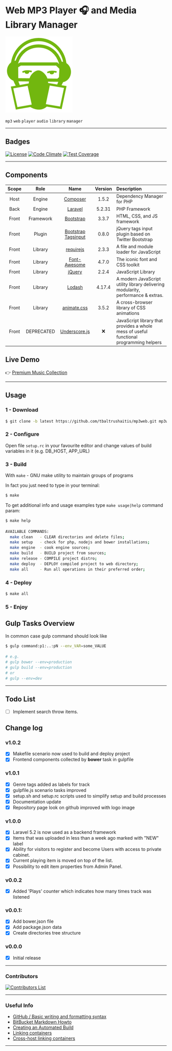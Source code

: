 # Web MP3 Player :headphones: and Media Library Manager #

![Web MP3 Player Logo](src/resources/assets/img/logo/Favicon.png)

`mp3` `web` `player` `audio` `library` `manager`

-----

## Badges ##

[![License](https://img.shields.io/badge/license-MIT-green.svg?style=flat)](http://tbaltrushaitis.mit-license.org/)
[![Code Climate](https://codeclimate.com/github/tbaltrushaitis/mp3web/badges/gpa.svg)](https://codeclimate.com/github/tbaltrushaitis/mp3web)
[![Test Coverage](https://codeclimate.com/github/tbaltrushaitis/mp3web/badges/coverage.svg)](https://codeclimate.com/github/tbaltrushaitis/mp3web/coverage)

-----

## Components ##

 Scope | Role | Name | Version | Description
:-----:|:----:|:----:|:-------:|:------------
 Host | Engine | [Composer](https://getcomposer.org/) | 1.5.2 | Dependency Manager for PHP
 Back | Engine | [Laravel](https://laravel.com/docs/5.2) | 5.2.31 | PHP Framework
 Front | Framework | [Bootstrap](http://getbootstrap.com) | 3.3.7 | HTML, CSS, and JS framework
 Front | Plugin | [Bootstrap Tagsinput](https://github.com/bootstrap-tagsinput/bootstrap-tagsinput) | 0.8.0 | jQuery tags input plugin based on Twitter Bootstrap
 Front | Library | [requirejs](https://github.com/jrburke/requirejs) | 2.3.3 | A file and module loader for JavaScript
 Front | Library | [Font-Awesome](http://fontawesome.io/) | 4.7.0 | The iconic font and CSS toolkit
 Front | Library | [jQuery](http://jquery.com/) | 2.2.4 | JavaScript Library
 Front | Library | [Lodash](https://lodash.com/docs/4.17.4) | 4.17.4 | A modern JavaScript utility library delivering modularity, performance & extras.
 Front | Library | [animate.css](http://daneden.github.io/animate.css/) | 3.5.2 | A cross-browser library of CSS animations
 Front | DEPRECATED | [Underscore.js](http://underscorejs.org) | :x: | JavaScript library that provides a whole mess of useful functional programming helpers

## Live Demo ##
:point_right: [Premium Music Collection](http://mp3.gsm-center.com.ua)

-----

## Usage ##

### 1 - Download ###
```bash
$ git clone -b latest https://github.com/tbaltrushaitis/mp3web.git mp3web
```

### 2 - Configure ###
Open file `setup.rc` in your favourite editor and change values of build
variables in it (e.g. DB_HOST, APP_URL)

### 3 - Build ###

With `make` - GNU make utility to maintain groups of programs

In fact you just need to type in your terminal:
```bash
$ make
```

To get additional info and usage examples type `make usage|help` command param:
```bash
$ make help

AVAILABLE COMMANDS:
  make clean   - CLEAR directories and delete files;
  make setup   - check for php, nodejs and bower installations;
  make engine  - cook engine sources;
  make build   - BUILD project from sources;
  make release - COMPILE project distro;
  make deploy  - DEPLOY compiled project to web directory;
  make all     - Run all operations in their preferred order;
```

### 4 - Deploy ###
```bash
$ make all
```

### 5 - Enjoy ###


## Gulp Tasks Overview ##

In common case gulp command should look like
```bash
$ gulp command:p1:..:pN --env_VAR=some_VALUE

# e.g.
# gulp bower --env=production
# gulp build --env=production
# or
# gulp --env=dev
```

---------

## Todo List ##
 - [ ] Implement search throw items.

## Change log ##

### v1.0.2 ###
 - [x] Makefile scenario now used to build and deploy project
 - [x] Frontend components collected by **bower** task in gulpfile

### v1.0.1 ###
 - [x] Genre tags added as labels for track
 - [x] gulpfile.js scenario tasks improved
 - [x] setup.sh and setup.rc scripts used to simplify setup and build processes
 - [x] Documentation update
 - [x] Repository page look on github improved with logo image

### v1.0.0 ###
 - [x] Laravel 5.2 is now used as a backend framework
 - [x] Items that was uploaded in less than a week ago marked with "NEW" label
 - [x] Ability for visitors to register and become Users with access to private cabinet.
 - [x] Current playing item is moved on top of the list.
 - [x] Possibility to edit item properties from Admin Panel.

### v0.0.2 ###
 - [x] Added 'Plays' counter which indicates how many times track was listened

### v0.0.1: ###
 - [x] Add bower.json file
 - [x] Add package.json data
 - [x] Create directories tree structure

### v0.0.0 ###
 - [x] Initial release

--------

### Contributors ###

[![Contributors List](https://img.shields.io/github/contributors/tbaltrushaitis/mp3web.svg)](https://github.com/tbaltrushaitis/mp3web/graphs/contributors)

--------

### Useful Info ###

 - [GitHub / Basic writing and formatting syntax](https://help.github.com/articles/basic-writing-and-formatting-syntax/)
 - [BitBucket Markdown Howto](https://bitbucket.org/tutorials/markdowndemo)
 - [Creating an Automated Build](https://docs.docker.com/docker-hub/builds/)
 - [Linking containers](https://docs.docker.com/engine/userguide/networking/default_network/dockerlinks.md)
 - [Cross-host linking containers](https://docs.docker.com/engine/admin/ambassador_pattern_linking.md)

--------
